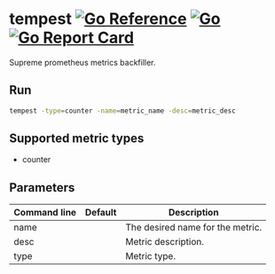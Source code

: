 # tempest [![Go Reference](https://pkg.go.dev/badge/luckytea/tempest.svg)](https://pkg.go.dev/github.com/luckytea/tempest) [![Go](https://github.com/luckytea/tempest/actions/workflows/go.yml/badge.svg)](https://github.com/luckytea/tempest/actions/workflows/go.yml) [![Go Report Card](https://goreportcard.com/badge/github.com/luckytea/tempest)](https://goreportcard.com/report/github.com/luckytea/tempest)

Supreme prometheus metrics backfiller.

## Run

```sh
tempest -type=counter -name=metric_name -desc=metric_desc
```

## Supported metric types

* counter

## Parameters

| Command line | Default | Description |
|--------------|---------|-------------|
| name         |         | The desired name for the metric. |
| desc         |         | Metric description. |
| type         |         | Metric type.        |
